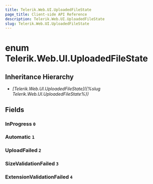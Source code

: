 ```yaml
---
title: Telerik.Web.UI.UploadedFileState
page_title: Client-side API Reference
description: Telerik.Web.UI.UploadedFileState
slug: Telerik.Web.UI.UploadedFileState
---
```


# enum Telerik.Web.UI.UploadedFileState

## Inheritance Hierarchy

* *[Telerik.Web.UI.UploadedFileState]({%slug Telerik.Web.UI.UploadedFileState%})*

## Fields

### InProgress `0`

### Automatic `1`

### UploadFailed `2`

### SizeValidationFailed `3`

### ExtensionValidationFailed `4`